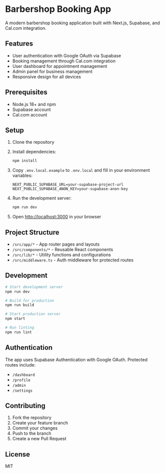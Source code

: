 # Barbershop Booking App

A modern barbershop booking application built with Next.js, Supabase, and Cal.com integration.

## Features

- User authentication with Google OAuth via Supabase
- Booking management through Cal.com integration
- User dashboard for appointment management
- Admin panel for business management
- Responsive design for all devices

## Prerequisites

- Node.js 18+ and npm
- Supabase account
- Cal.com account

## Setup

1. Clone the repository
2. Install dependencies:
   ```bash
   npm install
   ```

3. Copy `.env.local.example` to `.env.local` and fill in your environment variables:
   ```
   NEXT_PUBLIC_SUPABASE_URL=your-supabase-project-url
   NEXT_PUBLIC_SUPABASE_ANON_KEY=your-supabase-anon-key
   ```

4. Run the development server:
   ```bash
   npm run dev
   ```

5. Open [http://localhost:3000](http://localhost:3000) in your browser

## Project Structure

- `/src/app/*` - App router pages and layouts
- `/src/components/*` - Reusable React components
- `/src/lib/*` - Utility functions and configurations
- `/src/middleware.ts` - Auth middleware for protected routes

## Development

```bash
# Start development server
npm run dev

# Build for production
npm run build

# Start production server
npm start

# Run linting
npm run lint
```

## Authentication

The app uses Supabase Authentication with Google OAuth. Protected routes include:
- `/dashboard`
- `/profile`
- `/admin`
- `/settings`

## Contributing

1. Fork the repository
2. Create your feature branch
3. Commit your changes
4. Push to the branch
5. Create a new Pull Request

## License

MIT 